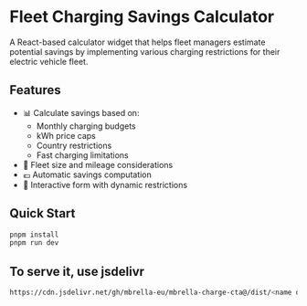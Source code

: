 # Fleet Charging Savings Calculator

A React-based calculator widget that helps fleet managers estimate potential savings by implementing various charging restrictions for their electric vehicle fleet.

## Features

-   📊 Calculate savings based on:
    -   Monthly charging budgets
    -   kWh price caps
    -   Country restrictions
    -   Fast charging limitations
-   🚗 Fleet size and mileage considerations
-   💶 Automatic savings computation
-   🎯 Interactive form with dynamic restrictions

## Quick Start

```bash
pnpm install
pnpm run dev
```

## To serve it, use jsdelivr

```bash
https://cdn.jsdelivr.net/gh/mbrella-eu/mbrella-charge-cta@/dist/<name of the file>
```

